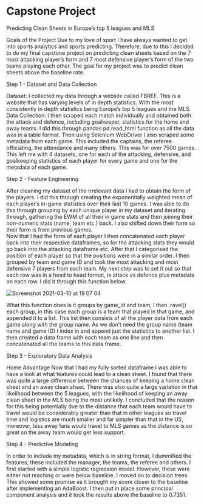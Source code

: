 # Capstone Project

Predicting Clean Sheets in Europe’s top 5 leagues and MLS

Goals of the Project
Due to my love of sport I have always wanted to get into sports analytics and sports predicting. Therefore, due to this I decided to do my final capstone project on predicting clean sheets based on the 7 most attacking player’s form and 7 most defensive player’s form of the two teams playing each other. The goal for my project was to predict clean sheets above the baseline rate. 

Step 1 - Dataset and Data Collection 

Dataset:
I collected my data through a website called FBREF. This is a website that has varying levels of in depth statistics. With the most consistently in depth statistics being Europe’s top 5 leagues and the MLS. 
Data Collection:
I then scraped each match individually and obtained both the attack and defence, including goalkeeper, statistics for the home and away teams. I did this through pandas pd.read_html function as all the data was in a table format. Then using Selenium WebDriver I also scraped some metadata from each game. This included the captains, the referee officiating, the attendance and many others. This was for over 7500 games. 
This left me with 4 datasets, one for each of the attacking, defensive, and goalkeeping statistics 
of each player for every game and one for the metadata of each game. 

Step 2 - Feature Engineering

After cleaning my dataset of the irrelevant data I had to obtain the form of the players. I did this through creating the exponentially weighted mean of each player’s in-game statistics over their last 10 games. I was able to do this through grouping by each unique player in my dataset and iterating through, gathering the EWM of all their in game stats and then joining their non-numeric stats (name, team etc.) back. I also shifted down their form so their form is from previous games.  
Now that I had the form of each player I then concatenated each player back into their respective dataframes, so for the attacking stats they would go back into the attacking dataframe etc. After that I categorised the position of each player so that the positions were in a similar order. I then grouped by team and game ID and took the most attacking and most defensive 7 players from each team. 
My next step was to set it out so that each row was in a head to head format, ie attack vs defence plus metadata on each row. I did it through this function below. 

![Screenshot 2021-03-10 at 19 07 04](https://user-images.githubusercontent.com/74013880/110784843-16736800-8262-11eb-8c64-5965ce9a8fe6.png)

What this function does is it groups by game_id and team, I then .ravel() each group, in this case each group is a team that played in that game, and appended it to a list. This list then consists of all the player data from each game along with the group name. As we don’t need the group name (team name and game ID) I index in and append just the statistics to another list. I then created a data frame with each team as one line and then concatenated all the teams to this data frame. 

Step 3 - Exploratory Data Analysis 

Home Advantage
Now that I had my fully sorted dataframe I was able to have a look at what features could lead to a clean sheet. I found that there was quite a large difference between the chances of keeping a home clean sheet and an away clean sheet. There was also quite a large variation in that likelihood between the 5 leagues, with the likelihood of keeping an away clean sheet in the MLS being the most unlikely. I concluded that the reason for this being potentially due to  the distance that each team would have to travel would be considerably greater than that in other leagues so travel time and logistics are much smaller and far simpler than that in the US, moreover, less away fans would travel to MLS games as the distance is so great so the away team would get less support.

Step 4 - Predictive Modeling

In order to include my metadata, which is in string format, I dummified the features, these included the manager, the teams, the referee and others. 
I first started with a simple logistic regression model. However, these were either not reaching or were below baseline. 
I moved on to decision trees. This showed some promise as it brought my score closer to the baseline after implementing an AdaBoost. I then put in place some principal component analysis and it took the results above the baseline to 0.7351. 
